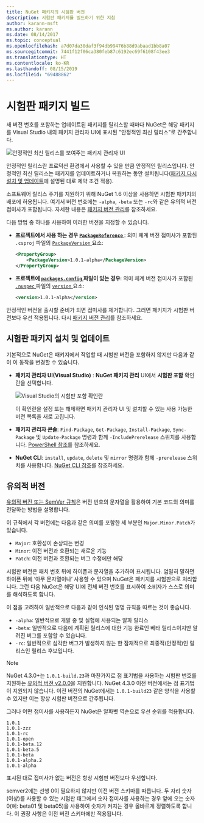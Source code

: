 ```yaml
---
title: NuGet 패키지의 시험판 버전
description: 시험판 패키지를 빌드하기 위한 지침
author: karann-msft
ms.author: karann
ms.date: 08/14/2017
ms.topic: conceptual
ms.openlocfilehash: a7d07da30daf3f94db99476b88d9abaad1bb8a07
ms.sourcegitcommit: 7441f12f06ca380feb87c6192ec69f6108f43ee3
ms.translationtype: HT
ms.contentlocale: ko-KR
ms.lasthandoff: 08/15/2019
ms.locfileid: "69488862"
---
```

# <a name="building-pre-release-packages"></a>시험판 패키지 빌드

새 버전 번호를 포함하는 업데이트된 패키지를 릴리스할 때마다 NuGet은 해당 패키지를 Visual Studio 내의 패키지 관리자 UI에 표시된 "안정적인 최신 릴리스"로 간주합니다.

![안정적인 최신 릴리스를 보여주는 패키지 관리자 UI](media/Prerelease_01-LatestStable.png)

안정적인 릴리스란 프로덕션 환경에서 사용할 수 있을 만큼 안정적인 릴리스입니다. 안정적인 최신 릴리스는 패키지를 업데이트하거나 복원하는 동안 설치됩니다([패키지 다시 설치 및 업데이트](../consume-packages/reinstalling-and-updating-packages.md)에 설명된 대로 제약 조건 적용).

소프트웨어 릴리스 주기를 지원하기 위해 NuGet 1.6 이상을 사용하면 시험판 패키지의 배포에 허용됩니다. 여기서 버전 번호에는 `-alpha`, `-beta` 또는 `-rc`와 같은 유의적 버전 접미사가 포함됩니다. 자세한 내용은 [패키지 버전 관리](../concepts/package-versioning.md#pre-release-versions)를 참조하세요.

다음 방법 중 하나를 사용하여 이러한 버전을 지정할 수 있습니다.

- **프로젝트에서 사용 하는 경우 [ `PackageReference` ](../consume-packages/package-references-in-project-files.md)** : 의미 체계 버전 접미사가 포함된 `.csproj` 파일의 [ `PackageVersion` ](/dotnet/core/tools/csproj.md#packageversion) 요소:

    ```xml
    <PropertyGroup>
        <PackageVersion>1.0.1-alpha</PackageVersion>
    </PropertyGroup>
    ```

- **프로젝트에 [ `packages.config` ](../reference/packages-config.md) 파일이 있는 경우**: 의미 체계 버전 접미사가 포함된 [ `.nuspec` ](../reference/nuspec.md) 파일의 [ `version` ](../reference/nuspec.md#version) 요소:

    ```xml
    <version>1.0.1-alpha</version>
    ```

안정적인 버전을 출시할 준비가 되면 접미사를 제거합니다. 그러면 패키지가 시험판 버전보다 우선 적용됩니다. 다시 [패키지 버전 관리](../concepts/package-versioning.md#pre-release-versions)를 참조하세요.

## <a name="installing-and-updating-pre-release-packages"></a>시험판 패키지 설치 및 업데이트

기본적으로 NuGet은 패키지에서 작업할 때 시험판 버전을 포함하지 않지만 다음과 같이 이 동작을 변경할 수 있습니다.

- **패키지 관리자 UI(Visual Studio)** : **NuGet 패키지 관리** UI에서 **시험판 포함** 확인란을 선택합니다.

    ![Visual Studio의 시험판 포함 확인란](media/Prerelease_02-CheckPrerelease.png)

    이 확인란을 설정 또는 해제하면 패키지 관리자 UI 및 설치할 수 있는 사용 가능한 버전 목록을 새로 고칩니다.

- **패키지 관리자 콘솔**: `Find-Package`, `Get-Package`, `Install-Package`, `Sync-Package` 및 `Update-Package` 명령과 함께 `-IncludePrerelease` 스위치를 사용합니다. [PowerShell 참조](../reference/powershell-reference.md)를 참조하세요.

- **NuGet CLI**: `install`, `update`, `delete` 및 `mirror` 명령과 함께 `-prerelease` 스위치를 사용합니다. [NuGet CLI 참조](../reference/nuget-exe-cli-reference.md)를 참조하세요.

## <a name="semantic-versioning"></a>유의적 버전

[유의적 버전 또는 SemVer 규칙](http://semver.org/spec/v1.0.0.html)은 버전 번호의 문자열을 활용하여 기본 코드의 의미를 전달하는 방법을 설명합니다.

이 규칙에서 각 버전에는 다음과 같은 의미를 포함한 세 부분인 `Major.Minor.Patch`가 있습니다.

- `Major`: 호환성이 손상되는 변경
- `Minor`: 이전 버전과 호환되는 새로운 기능
- `Patch`: 이전 버전과 호환되는 버그 수정에만 해당

시험판 버전은 패치 번호 뒤에 하이픈과 문자열을 추가하여 표시됩니다. 엄밀히 말하면 하이픈 뒤에 ‘아무 문자열이나’ 사용할 수 있으며 NuGet은 패키지를 시험판으로 처리합니다.  그런 다음 NuGet은 해당 UI에 전체 버전 번호를 표시하여 소비자가 스스로 의미를 해석하도록 합니다.

이 점을 고려하여 일반적으로 다음과 같이 인식된 명명 규칙을 따르는 것이 좋습니다.

- `-alpha`: 일반적으로 개발 중 및 실험에 사용되는 알파 릴리스
- `-beta`: 일반적으로 다음에 계획된 릴리스에 대한 기능 완료인 베타 릴리스이지만 알려진 버그를 포함할 수 있습니다.
- `-rc`: 일반적으로 심각한 버그가 발생하지 않는 한 잠재적으로 최종적(안정적)인 릴리스인 릴리스 후보입니다.

> [!Note]
> NuGet 4.3.0+는 `1.0.1-build.23`과 마찬가지로 점 표기법을 사용하는 시험판 번호를 지원하는 [유의적 버전 v2.0.0](http://semver.org/spec/v2.0.0.html)을 지원합니다. NuGet 4.3.0 이전 버전에서는 점 표기법이 지원되지 않습니다. 이전 버전의 NuGet에서는 `1.0.1-build23` 같은 양식을 사용할 수 있지만 이는 항상 시험판 버전으로 간주됩니다.

그러나 어떤 접미사를 사용하든지 NuGet은 알파벳 역순으로 우선 순위를 적용합니다.

    1.0.1
    1.0.1-zzz
    1.0.1-rc
    1.0.1-open
    1.0.1-beta.12
    1.0.1-beta.5
    1.0.1-beta
    1.0.1-alpha.2
    1.0.1-alpha

표시된 대로 접미사가 없는 버전은 항상 시험판 버전보다 우선합니다.

semver2에는 선행 0이 필요하지 않지만 이전 버전 스키마를 따릅니다. 두 자리 숫자(이상)를 사용할 수 있는 시험판 태그에서 숫자 접미사를 사용하는 경우 앞에 오는 숫자 0(예: beta01 및 beta05)을 사용하여 숫자가 커지는 경우 올바르게 정렬하도록 합니다. 이 권장 사항은 이전 버전 스키마에만 적용됩니다.
